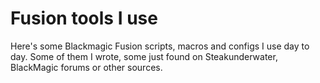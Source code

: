 # Fusion tools I use
Here's some Blackmagic Fusion scripts, macros and configs I use day to day.
Some of them I wrote, some just found on Steakunderwater, BlackMagic forums or other sources.
